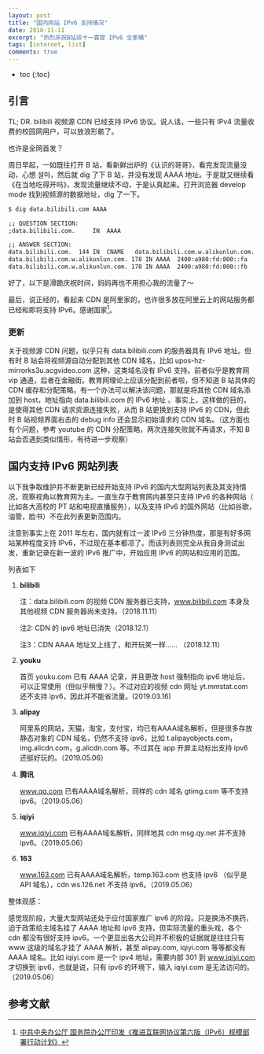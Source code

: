 ```yaml
---
layout: post
title: "国内网站 IPv6 支持情况"
date: 2018-11-11
excerpt: "热烈庆祝B站双十一喜提 IPv6 全家桶"
tags: [internet, list]
comments: true
---
```


* toc
{:toc}

## 引言

TL; DR. bilibili 视频源 CDN 已经支持 IPv6 协议。说人话，一些只有 IPv4 流量收费的校园网用户，可以放浪形骸了。

也许是全网首发？

周日早起，一如既往打开 B 站，看新鲜出炉的《认识的哥哥》，看完发现流量没动，心想 설마，然后就 dig 了下 B 站，并没有发现 AAAA 地址。于是就又继续看 《在当地吃得开吗》，发现流量继续不动，于是认真起来。打开浏览器 develop mode 找到视频源的数据地址，dig 了一下。

```bash
$ dig data.bilibili.com AAAA

;; QUESTION SECTION:
;data.bilibili.com.		IN	AAAA

;; ANSWER SECTION:
data.bilibili.com.	144	IN	CNAME	data.bilibili.com.w.alikunlun.com.
data.bilibili.com.w.alikunlun.com. 178 IN AAAA	2400:a980:fd:800::fa
data.bilibili.com.w.alikunlun.com. 178 IN AAAA	2400:a980:fd:800::fb
```

好了，以下是滑跪庆祝时间，妈妈再也不用担心我的流量了～

最后，说正经的，看起来 CDN 是阿里家的，也许很多放在阿里云上的网站服务都已经和即将支持 IPv6。感谢国家[^gov]。

### 更新

关于视频源 CDN 问题，似乎只有 data.bilibili.com 的服务器具有 IPv6 地址。但有时 B 站会将视频源自动分配到其他 CDN 域名，比如 upos-hz-mirrorks3u.acgvideo.com 这种，这类域名没有 IPv6 支持。前者似乎是教育网 vip 通道，后者在金融街。教育网理论上应该分配到前者啦，但不知道 B 站具体的 CDN 缓存和分配策略。有一个办法可以解决该问题，那就是将其他 CDN 域名添加到 host，地址指向 data.bilibili.com 的 IPv6 地址 。事实上，这样做的目的，是使得其他 CDN 请求资源连接失败，从而 B 站更换到支持 IPv6 的 CDN，但此时 B 站视频界面右击的 debug info 还会显示初始请求的 CDN 域名。（这方面也有个问题，参考 youtube 的 CDN 分配策略，两次连接失败就不再请求，不知 B 站会否遇到类似情形，有待进一步观察）

## 国内支持 IPv6 网站列表

以下我争取维护并不断更新已经开始支持 IPv6 的国内大型网站列表及其支持情况，观察视角以教育网为主。一直生存于教育网内甚至只支持 IPv6 的各种网站（ 比如各大高校的 PT 站和电视直播服务），以及支持 IPv6 的国外网站（比如谷歌，油管，脸书）不在此列表更新范围内。

注意到事实上在 2011 年左右，国内就有过一波 IPv6 三分钟热度，那是有好多网站某种程度支持 IPv6，不过现在基本都凉了。而该列表则完全从我自身测试出发，重新记录在新一波的 IPv6 推广中，开始应用 IPv6 的网站和应用的范围。

列表如下

1. **bilibili** 

   注：data.bilibili.com 的视频 CDN 服务器已支持，www.bilibili.com 本身及其他视频 CDN 服务器尚未支持。（2018.11.11）

   注2:  CDN 的 ipv6 地址已消失（2018.12.1）

   注3：CDN AAAA 地址又上线了，和开玩笑一样...... （2018.12.11）

2. **youku**

   首页 youku.com 已有 AAAA 记录，并且更改 host 强制指向 ipv6 地址后，可以正常使用（但似乎稍慢？）。不过对应的视频 cdn 网址 yt.mmstat.com 还不支持 ipv6，因此并不能省流量。(2019.03.16)

3. **alipay**

   阿里系的网站，天猫，淘宝，支付宝，均已有AAAA域名解析，但是很多存放静态对象的 CDN 域名，仍然不支持 ipv6，比如 t.alipayobjects.com，img.alicdn.com，g.alicdn.com 等。不过其在 app 开屏主动标出支持 ipv6 还挺好玩的。（2019.05.06）

4. **腾讯**

   www.qq.com 已有AAAA域名解析，同样的 cdn 域名 gtimg.com 等不支持 ipv6。（2019.05.06）

5. **iqiyi**

   www.iqiyi.com 已有AAAA域名解析，同样地其 cdn msg.qy.net 并不支持 ipv6。（2019.05.06）

6. **163**

   www.163.com 已有AAAA域名解析，temp.163.com 也支持 ipv6 （似乎是 API 域名），cdn ws.126.net 不支持 ipv6。（2019.05.06）

整体观感：

感觉现阶段，大量大型网站还处于应付国家推广 ipv6 的阶段。只是换汤不换药，迫于政策给主域名挂了 AAAA 地址和 ipv6 支持，但实际流量的重头戏，各个 cdn 都没有很好支持 ipv6。一个更显出各大公司并不积极的证据就是往往只有 www 这级的域名才挂了 AAAA 解析，甚至 alipay.com, iqiyi.com 等等都没有 AAAA 域名。比如 iqiyi.com 是一个 ipv4 地址，需要内部 301 到 www.iqiyi.com 才切换到 ipv6，也就是说，只有 ipv6 的环境下，输入 iqiyi.com 是无法访问的。（2019.05.06）

## 参考文献

[^gov]: [中共中央办公厅 国务院办公厅印发《推进互联网协议第六版（IPv6）规模部署行动计划》](http://www.gov.cn/zhengce/2017-11/26/content_5242389.htm)
